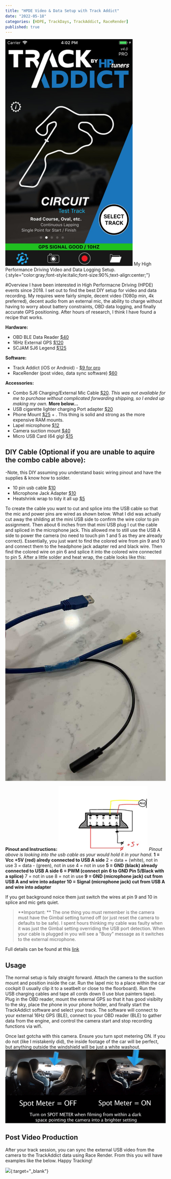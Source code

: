 ```yaml
---
title: "HPDE Video & Data Setup with Track Addict"
date: "2022-05-18"
categories: [HDPE, TrackDays, TrackAddict, RaceRender]
published: true
---
```

<img src="../images/track-addict.jpeg" alt="" width="400"/>
My High Performance Driving Video and Data Logging Setup.
{:style="color:gray;font-style:italic;font-size:90%;text-align:center;"}

#Overview
I have been interested in High Performacne Driving (HPDE) events since 2018.  I set out to find the best DIY setup for video and data recording.  My requires were fairly simple, decent video (1080p min, 4k preferred), decent audio from an external mic, the ability to charge without having to worry about battery constraints, OBD data logging, and finally accurate GPS positioning.  After hours of research, I think I have found a recipe that works.  

**Hardware:**
* OBD BLE Data Reader [$40](https://www.amazon.com/gp/product/B073XKQQQW)
*  16Hz External GPS [$120](https://racebox.ecwid.com/Racebox-Pro-p136884742)
*  SCJAM SJ6 Legend [$125](https://www.bhphotovideo.com/c/product/1437113-REG/sjcam_sj6legend_sj6_legend_4k_action.html)

**Software:**
* Track Addict (iOS or Android) - [$9 for pro](https://racerender.com/TrackAddict/Features.html)
* RaceRender (post video, data sync software) [$60](https://racerender.com/RR3/Features.html)

**Accessories:**
* Combo SJ6 Charging/External Mic Cable [$20](https://shopee.ph/product/237542451/7620385048?smtt=0.266647243-1608439390.9).  *This was not available for me to purchase without complicated forwarding shipping, so I ended up making my own.*  **More below...**
* USB cigarette lighter charging Port adapter [$20](https://www.amazon.com/Anker-Charger-PowerDrive-Adapter-iPhone/dp/B07PGT7LSR)
* Phone Mount [$25](https://www.amazon.com/gp/product/B00DJ5XH4O) + [](https://www.amazon.com/gp/product/B00WFNNNCC).  This thing is solid and strong as the more expensive RAM mounts.
* Lapel microphone [$12](https://www.amazon.com/PoP-voice-Professional-Microphone-Omnidirectional/dp/B016C4ZG74)
* Camera suction mount [$40](https://www.amazon.com/gp/product/B00F19Q7YI)
* Micro USB Card (64 gig) [$15](https://www.amazon.com/gp/product/B073JYVKNX)

 ## DIY Cable (Optional if you are unable to aquire the combo cable above):
-Note, this DIY assuming you understand basic wiring pinout and have the supplies & know how to solder.
* 10 pin usb cable [$10](https://www.amazon.com/gp/product/B06XG1J9CY)
* Microphone Jack Adapter [$10](https://www.amazon.com/gp/product/B07Y8JS4BS)
* Heatshrink wrap to tidy it all up [$5](https://www.amazon.com/gp/product/B01MFA3OFA)

To create the cable you want to cut and splice into the USB cable so that the mic and power pins are wired as shown below.  What I did was actually cut away the shilding at the mini USB side to confirm the wire color to pin assignment. Then about 6 inches from that mini USB plug I cut the cable and spliced in the microphone jack.  This allowed me to still use the USB A side to power the camera (no need to touch pin 1 and 5 as they are already correct).  Essentially, you just want to find the colored wire from pin 9 and 10 and connect them to the headphone jack adapter red and black wire. Then find the colored wire on pin 6 and splice it into the colored wire connected to pin 5. After a little solder and heat wrap, the cable looks like this:
![](../images/sjcam-cable.jpg)

**Pinout and Instructions:**
![](../images/sjcam-pinout.png)
*Pinout above is looking into the usb cable as your would hold it in your hand.*
**1 = Vcc +5V (red) alredy connected to USB A side**
2 = data + (white), not in use
3 = data - (green), not in use
4 = not in use
**5 = GND (black) already connected to USB A side
6 = PWM (connect pin 6 to GND Pin 5/Black with a splice)**
7 = not in use
8 = not in use
**9 = GND (microphone jack) cut from USB A and wire into adapter
10 = Signal (microphone jack) cut from USB A and wire into adapter**

If you get background noice them just switch the wires at pin 9 and 10 in splice and mic gets quiet.

> **Important: ** The one thing you must remember is the camera must have the Gimbal setting turned off (or just reset the camera to defaults to be safe). I spent hours thinking my cable was faulty when it was just the Gimbal setting overriding the USB port detection. When your cable is plugged in you will see a "Busy" message as it switches to the external microphone.

Full details can be found at this [link](https://sjcam.com/community/threads/adding-powerbank-and-external-mic.2440/)

## Usage
The normal setup is faily straight forward.  Attach the camera to the suction mount and position inside the car.  Run the lapel mic to a place within the car cockpit (I usually clip it to a seatbelt or close to the floorboard).  Run the USB charging cables and tape all cords down (I use blue painters tape).  Plug in the OBD reader, mount the external GPS so that it has good visibilty to the sky, place the phone in your phone holder, and finally start the TrackAddict software and select your track.  The software will connect to your external 16Hz GPS (BLE), connect to your OBD reader (BLE) to gather data from the engine, and control the camera start and stop recording functions via wifi. 

Once last gotcha with this camera.  Ensure you turn spot metering ON.  If you do not (like I mistakenly did), the inside footage of the car will be perfect, but anything outside the windshield will be just a white washout.
![](../images/sjcam-spotmetering.png)

## Post Video Production
After your track session, you can sync the external USB video from the camera to the TrackAddict data using Race Render.  From this you will have examples like the below.  Happy Tracking!

[![](https://img.youtube.com/vi/i1e750pw5TE/0.jpg#center)](https://www.youtube.com/watch?v=i1e750pw5TE){:target="_blank"}